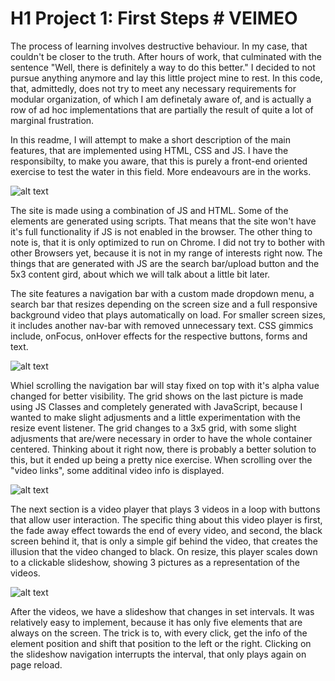 # H1 Project 1: First Steps # VEIMEO

The process of learning involves destructive behaviour. In my case, that couldn't be closer to the truth. After hours of work, that culminated with the sentence "Well, there is definitely a way to do this better." I decided to not pursue anything anymore and lay this
little project mine to rest. In this code, that, admittedly, does not try to meet any necessary requirements for modular organization, of which I am definetaly aware of, and is actually a row of ad hoc implementations that are partially the result of quite a lot of marginal frustration.

In this readme, I will attempt to make a short description of the main features, that are implemented using HTML, CSS and JS. I have the responsibilty, to make you aware, that this is purely a front-end oriented exercise to test the water in this field. More endeavours are in the works.

![alt text](https://i.gyazo.com/96c5215ff987b5d960ebcb4129b23957.jpg)

The site is made using a combination of JS and HTML. Some of the elements are generated using scripts. That means that the site won't have it's full functionality if JS is not enabled in the browser. The other thing to note is, that it is only optimized to run on Chrome. I did not try to bother with other Browsers yet, because it is not in my range of interests right now. The things that are generated with JS are the search bar/upload button and the 5x3 content gird, about which we will talk about a little bit later.

The site features a navigation bar with a custom made dropdown menu, a search bar that resizes depending on the screen size and a full responsive background video that plays automatically on load. For smaller screen sizes, it includes another nav-bar with removed unnecessary text. CSS gimmics include, onFocus, onHover effects for the respective buttons, forms and text.

![alt text](https://i.gyazo.com/969f4f15a5af4da03c1f5e867aca79c4.png)

Whiel scrolling the navigation bar will stay fixed on top with it's alpha value changed for better visibility. The grid shows on the last picture is made using JS Classes and completely generated with JavaScript, because I wanted to make slight adjusments and a little experimentation with the resize event listener. The grid changes to a 3x5 grid, with some slight adjusments that are/were necessary in order to have the whole container centered. Thinking about it right now, there is probably a better solution to this, but it ended up being a pretty nice exercise. When scrolling over the "video links", some additinal video info is displayed.

![alt text](https://i.gyazo.com/74c92901f57c74fb070580b9fd3255ab.jpg)

The next section is a video player that plays 3 videos in a loop with buttons that allow user interaction. The specific thing about this video player is first, the fade away effect towards the end of every video, and second, the black screen behind it, that is only a simple gif behind the video, that creates the illusion that the video changed to black. On resize, this player scales down to a clickable slideshow, showing 3 pictures as a representation of the videos. 

![alt text](https://i.gyazo.com/207288ce94759678d1ad0d2688746d8f.png)

After the videos, we have a slideshow that changes in set intervals. It was relatively easy to implement, because it has only five elements that are always on the screen. The trick is to, with every click, get the info of the element position and shift that position to the left or the right. Clicking on the slideshow navigation interrupts the interval, that only plays again on page reload.
